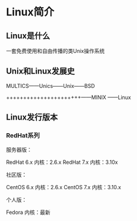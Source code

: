 # Linux简介

## Linux是什么

一套免费使用和自由传播的类Unix操作系统

## Unix和Linux发展史

MULTICS——Unics——Unix——BSD

++++++++++++++++++++++——MINIX ——Linux

## Linux发行版本

### RedHat系列

服务器版：

RedHat 6.x 内核：2.6.x
RedHat 7.x 内核：3.10x

社区版：

CentOS 6.x 内核：2.6.x
CentOS 7.x 内核：3.10.x

个人版：

Fedora         内核：最新
